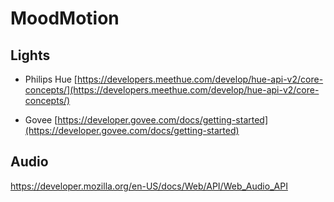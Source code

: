 # MoodMotion

## Lights

* Philips Hue
[https://developers.meethue.com/develop/hue-api-v2/core-concepts/](https://developers.meethue.com/develop/hue-api-v2/core-concepts/)

* Govee
[https://developer.govee.com/docs/getting-started](https://developer.govee.com/docs/getting-started)

## Audio

https://developer.mozilla.org/en-US/docs/Web/API/Web_Audio_API
